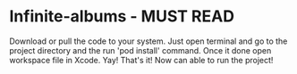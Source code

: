 # Infinite-albums - MUST READ

Download or pull the code to your system. Just open terminal and go to the project directory and the run 'pod install' command.
Once it done open workspace file in Xcode.
Yay! That's it! Now can able to run the project!
